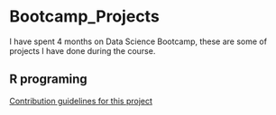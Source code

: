 # Bootcamp_Projects
I have spent 4 months on Data Science Bootcamp, these are some of projects I have done during the course.

## R programing
[Contribution guidelines for this project](https://github.com/Worapitcha5972/Bootcamp_Projects/blob/6b41f08fb150d28667c88f562562a04e3ef7c163/R%20Programing/PaoYingChub.r)
